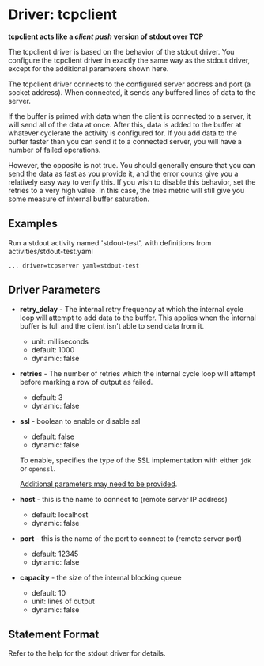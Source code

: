 # Driver: tcpclient

**tcpclient acts like a _client push_ version of stdout over TCP**

The tcpclient driver is based on the behavior of the stdout driver. You configure the tcpclient driver in exactly the
same way as the stdout driver, except for the additional parameters shown here.

The tcpclient driver connects to the configured server address and port (a socket address). When connected, it sends any
buffered lines of data to the server.

If the buffer is primed with data when the client is connected to a server, it will send all of the data at once. After
this, data is added to the buffer at whatever cyclerate the activity is configured for. If you add data to the buffer
faster than you can send it to a connected server, you will have a number of failed operations.

However, the opposite is not true. You should generally ensure that you can send the data as fast as you provide it, and
the error counts give you a relatively easy way to verify this. If you wish to disable this behavior, set the retries to
a very high value. In this case, the tries metric will still give you some measure of internal buffer saturation.

## Examples

Run a stdout activity named 'stdout-test', with definitions from activities/stdout-test.yaml
~~~
... driver=tcpserver yaml=stdout-test
~~~

## Driver Parameters

- **retry_delay** - The internal retry frequency at which the internal cycle loop will attempt to add data to the
  buffer. This applies when the internal buffer is full and the client isn't able to send data from it.
  - unit: milliseconds
  - default: 1000
  - dynamic: false
- **retries** - The number of retries which the internal cycle loop will attempt before marking a row of output as
  failed.
  - default: 3
  - dynamic: false
- **ssl** - boolean to enable or disable ssl
  - default: false
  - dynamic: false

  To enable, specifies the type of the SSL implementation with either `jdk` or `openssl`.

  [Additional parameters may need to be provided](../../../../driver-cql/src/main/resources/ssl.md).
  
- **host** - this is the name to connect to (remote server IP address)
  - default: localhost
  - dynamic: false
- **port** - this is the name of the port to connect to (remote server port)
  - default: 12345
  - dynamic: false
- **capacity** - the size of the internal blocking queue
  - default: 10
  - unit: lines of output
  - dynamic: false

## Statement Format

Refer to the help for the stdout driver for details.
